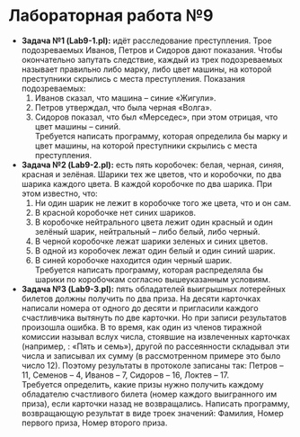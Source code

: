 # Лабораторная работа №9

- **Задача №1 (Lab9-1.pl):** идёт расследование преступления. Трое подозреваемых Иванов, Петров и Сидоров дают показания. Чтобы окончательно запутать следствие, каждый из трех подозреваемых называет правильно либо марку, либо цвет машины, на которой преступники скрылись с места преступления. Показания подозреваемых:
  1.	Иванов сказал, что машина – синие «Жигули».
  2.	Петров утверждал, что была черная «Волга».
  3.	Сидоров показал, что был «Мерседес», при этом отрицая, что цвет машины – синий.  
Требуется написать программу, которая определила бы марку и цвет машины, на которой преступники скрылись с места преступления.
- **Задача №2 (Lab9-2.pl):** есть пять коробочек: белая, черная, синяя, красная и зелёная. Шарики тех же цветов, что и коробочки, по два шарика каждого цвета. В каждой коробочке по два шарика. При этом известно, что:
  1.	Ни один шарик не лежит в коробочке того же цвета, что и он сам.
  2.	В красной коробочке нет синих шариков.
  3.	В коробочке нейтрального цвета лежит один красный и один зелёный шарик, нейтральный – либо белый, либо черный.
  4.	В черной коробочке лежат шарики зеленых и синих цветов.
  5.	В одной из коробочек лежат один белый и один синий шарик.
  6.	В синей коробочке находится один черный шарик.  
Требуется написать программу, которая распределяла бы шарики по коробочкам согласно вышеуказанным условиям.
- **Задача №3 (Lab9-3.pl):** пять обладателей выигрышных лотерейных билетов должны получить по два приза. На десяти карточках написали номера от одного до десяти и пригласили каждого счастливчика вытянуть по две карточки. Но при записи результатов произошла ошибка. В то время, как один из членов тиражной комиссии называл вслух числа, стоявшие на извлеченных карточках (например, : «Пять и семь»), другой по рассеянности складывал эти числа и записывал их сумму (в рассмотренном примере это было число 12). Поэтому результаты в протоколе записаны так: Петров – 11, Семенов – 4, Иванов – 7, Сидоров – 16, Локтев – 17.  
Требуется определить, какие призы нужно получить каждому обладателю счастливого билета (номер каждого выигранного им приза), если карточки назад не возвращались. Написать программу, возвращающую результат в виде троек значений: Фамилия, Номер первого приза, Номер второго приза.


